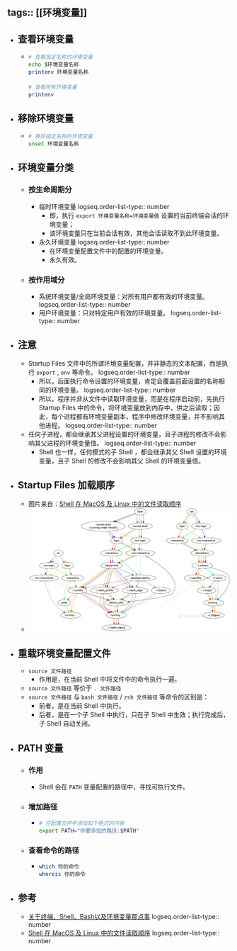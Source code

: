 tags:: [[环境变量]]
---

- ## 查看环境变量
	- ``` bash
	  # 查看指定名称的环境变量
	  echo $环境变量名称
	  printenv 环境变量名称
	  
	  # 查看所有环境变量
	  printenv
	  ```
- ## 移除环境变量
	- ``` bash
	  # 移除指定名称的环境变量
	  unset 环境变量名称
	  ```
- ## 环境变量分类
	- ### 按生命周期分
		- 临时环境变量
		  logseq.order-list-type:: number
			- 即，执行 `export 环境变量名称=环境变量值` 设置的当前终端会话的环境变量；
			- 该环境变量只在当前会话有效，其他会话读取不到此环境变量。
		- 永久环境变量
		  logseq.order-list-type:: number
			- 在环境变量配置文件中的配置的环境变量。
			- 永久有效。
	- ### 按作用域分
		- 系统环境变量/全局环境变量：对所有用户都有效的环境变量。
		  logseq.order-list-type:: number
		- 用户环境变量：只对特定用户有效的环境变量。
		  logseq.order-list-type:: number
- ## 注意
	- Startup Files 文件中的所谓环境变量配置，并非静态的文本配置，而是执行 `export` , `env` 等命令。
	  logseq.order-list-type:: number
		- 所以，后面执行命令设置的环境变量，肯定会覆盖前面设置的名称相同的环境变量。
		  logseq.order-list-type:: number
		- 所以，程序并非从文件中读取环境变量，而是在程序启动前，先执行 Startup Files 中的命令，将环境变量放到内存中，供之后读取；因此，每个进程都有环境变量副本，程序中修改环境变量，并不影响其他进程。
		  logseq.order-list-type:: number
	- 任何子进程，都会继承其父进程设置的环境变量，且子进程的修改不会影响其父进程的环境变量值。
	  logseq.order-list-type:: number
		- Shell 也一样，任何模式的子 Shell ，都会继承其父 Shell 设置的环境变量，且子 Shell 的修改不会影响其父 Shell 的环境变量值。
- ## Startup Files 加载顺序
	- 图片来自：[Shell 在 MacOS 及 Linux 中的文件读取顺序](https://hanleylee.com/articles/reading-order-of-script-in-mac-and-linux/)
	- ![image.png](../assets/image_1734278098934_0.png)
- ## 重载环境变量配置文件
	- `source 文件路径`
		- 作用是，在当前 Shell 中将文件中的命令执行一遍。
	- `source 文件路径` 等价于 `. 文件路径`
	- `source 文件路径` 与 `bash 文件路径` / `zsh 文件路径` 等命令的区别是：
		- 前者，是在当前 Shell 中执行。
		- 后者，是在一个子 Shell 中执行，只在子 Shell 中生效；执行完成后，子 Shell 自动关闭。
- ## PATH 变量
	- ### 作用
		- Shell 会在 `PATH` 变量配置的路径中，寻找可执行文件。
	- ### 增加路径
		- ``` bash
		  # 在配置文件中添加如下格式的内容
		  export PATH="你要添加的路径:$PATH"
		  ```
	- ### 查看命令的路径
		- ``` bash
		  which 你的命令 
		  whereis 你的命令
		  ```
- ## 参考
	- [关于终端、Shell、Bash以及环境变量那点事](https://www.ethanzhang.xyz/2024/04/25/%E5%85%B3%E4%BA%8E%E7%BB%88%E7%AB%AFShellBash%E4%BB%A5%E5%8F%8A%E7%8E%AF%E5%A2%83%E5%8F%98%E9%87%8F%E9%82%A3%E7%82%B9%E4%BA%8B/)
	  logseq.order-list-type:: number
	- [Shell 在 MacOS 及 Linux 中的文件读取顺序](https://hanleylee.com/articles/reading-order-of-script-in-mac-and-linux/)
	  logseq.order-list-type:: number